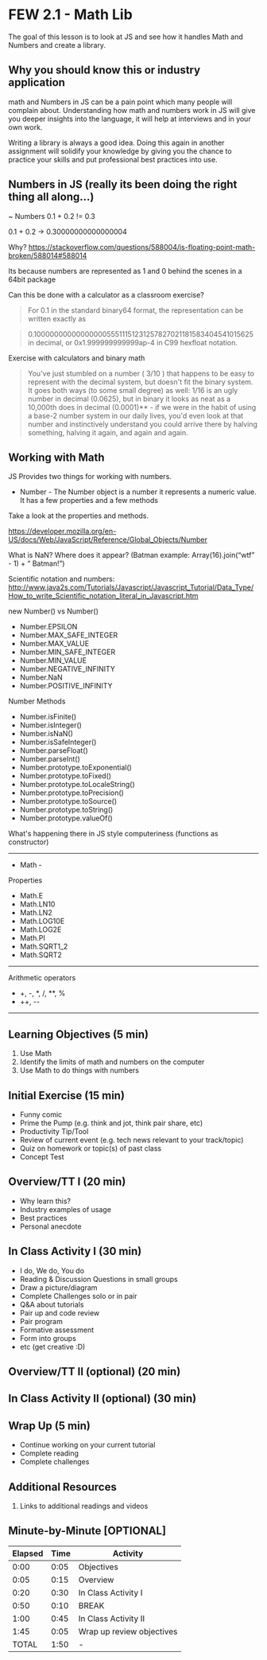 # FEW 2.1 - Math Lib

The goal of this lesson is to look at JS and see how it handles Math and Numbers and create a library. 

## Why you should know this or industry application

math and Numbers in JS can be a pain point which many people will complain about. Understanding how math and numbers work in JS will give you deeper insights into the language, it will help at interviews and in your own work. 

Writing a library is always a good idea. Doing this again in another assignment will solidify your knowledge by giving you the chance to practice your skills and put professional best practices into use. 

## Numbers in JS (really its been doing the right thing all along...)

~ Numbers 0.1 + 0.2 != 0.3 

0.1 + 0.2 ->  0.30000000000000004

Why? https://stackoverflow.com/questions/588004/is-floating-point-math-broken/588014#588014

Its because numbers are represented as 1 and 0 behind the scenes in a 64bit package 

Can this be done with a calculator as a classroom exercise?

> For 0.1 in the standard binary64 format, the representation can be written exactly as

> 0.1000000000000000055511151231257827021181583404541015625 in decimal, or
> 0x1.999999999999ap-4 in C99 hexfloat notation.

Exercise with calculators and binary math

> You've just stumbled on a number ( 3/10 ) that happens to be easy to represent with the decimal system, but doesn't fit the binary system. It goes both ways (to some small degree) as well: 1/16 is an ugly number in decimal (0.0625), but in binary it looks as neat as a 10,000th does in decimal (0.0001)** - if we were in the habit of using a base-2 number system in our daily lives, you'd even look at that number and instinctively understand you could arrive there by halving something, halving it again, and again and again.

## Working with Math

JS Provides two things for working with numbers. 

- Number - The Number object is a number it represents a numeric value. It has a few properties and a few methods

Take a look at the properties and methods. 

https://developer.mozilla.org/en-US/docs/Web/JavaScript/Reference/Global_Objects/Number

What is NaN? Where does it appear? (Batman example: Array(16).join(“wtf” - 1) + “ Batman!”)

Scientific notation and numbers: http://www.java2s.com/Tutorials/Javascript/Javascript_Tutorial/Data_Type/How_to_write_Scientific_notation_literal_in_Javascript.htm

new Number() vs Number()

- Number.EPSILON
- Number.MAX_SAFE_INTEGER
- Number.MAX_VALUE
- Number.MIN_SAFE_INTEGER
- Number.MIN_VALUE
- Number.NEGATIVE_INFINITY
- Number.NaN
- Number.POSITIVE_INFINITY 

Number Methods 

- Number.isFinite()
- Number.isInteger()
- Number.isNaN()
- Number.isSafeInteger()
- Number.parseFloat()
- Number.parseInt()
- Number.prototype.toExponential()
- Number.prototype.toFixed()
- Number.prototype.toLocaleString()
- Number.prototype.toPrecision()
- Number.prototype.toSource()
- Number.prototype.toString()
- Number.prototype.valueOf()

What's happening there in JS style computeriness (functions as constructor)

---

- Math - 

Properties

- Math.E
- Math.LN10
- Math.LN2
- Math.LOG10E
- Math.LOG2E
- Math.PI
- Math.SQRT1_2
- Math.SQRT2

----

Arithmetic operators 

- +, -, *, /, **, %
- ++, --

--- 













## Learning Objectives (5 min)

1. Use Math
1. Identify the limits of math and numbers on the computer
1. Use Math to do things with numbers  

## Initial Exercise (15 min)

- Funny comic
- Prime the Pump (e.g. think and jot, think pair share, etc)
- Productivity Tip/Tool
- Review of current event (e.g. tech news relevant to your track/topic)
- Quiz on homework or topic(s) of past class
- Concept Test

## Overview/TT I (20 min)

- Why learn this?
- Industry examples of usage
- Best practices
- Personal anecdote

## In Class Activity I (30 min)

- I do, We do, You do
- Reading & Discussion Questions in small groups
- Draw a picture/diagram
- Complete Challenges solo or in pair
- Q&A about tutorials
- Pair up and code review
- Pair program
- Formative assessment
- Form into groups
- etc (get creative :D)

## Overview/TT II (optional) (20 min)

## In Class Activity II (optional) (30 min)

## Wrap Up (5 min)

- Continue working on your current tutorial
- Complete reading
- Complete challenges

## Additional Resources

1. Links to additional readings and videos

## Minute-by-Minute [OPTIONAL]

| **Elapsed** | **Time**  | **Activity**              |
| ----------- | --------- | ------------------------- |
| 0:00        | 0:05      | Objectives                |
| 0:05        | 0:15      | Overview                  |
| 0:20        | 0:30      | In Class Activity I       |
| 0:50        | 0:10      | BREAK                     |
| 1:00        | 0:45      | In Class Activity II      |
| 1:45        | 0:05      | Wrap up review objectives |
| TOTAL       | 1:50      | -                         |
